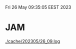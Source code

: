 Fri 26 May 09:35:05 EEST 2023
# JAM
<a href='./cache/202305/26_09.log'>./cache/202305/26_09.log</a>
